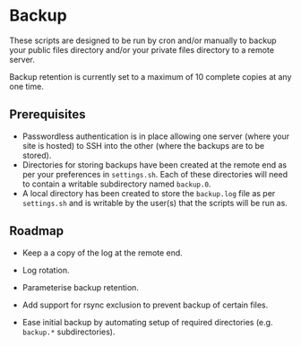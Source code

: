 # Backup

These scripts are designed to be run by cron and/or manually to backup your public files directory and/or your private files directory to a remote server.

Backup retention is currently set to a maximum of 10 complete copies at any one time.


## Prerequisites

- Passwordless authentication is in place allowing one server (where your site is hosted) to SSH into the other (where the backups are to be stored).
- Directories for storing backups have been created at the remote end as per your preferences in ```settings.sh```. Each of these directories will need to contain a writable subdirectory named ```backup.0```.
- A local directory has been created to store the ```backup.log``` file as per ```settings.sh``` and is writable by the user(s) that the scripts will be run as.


## Roadmap

- Keep a a copy of the log at the remote end.

- Log rotation.

- Parameterise backup retention.

- Add support for rsync exclusion to prevent backup of certain files.

- Ease initial backup by automating setup of required directories (e.g. ```backup.*``` subdirectories).
